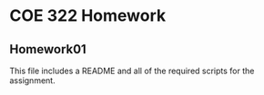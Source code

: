 # COE 322 Homework

## Homework01
This file includes a README and all of the required scripts for the assignment.
